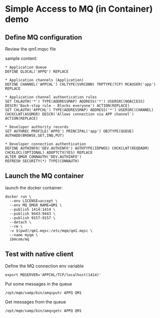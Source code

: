 # Simple Access to MQ (in Container) demo

## Define MQ configuration

Review the qm1.mqsc file

sample content: 
```
* Application Queue
DEFINE QLOCAL('APPQ') REPLACE

* Application channels (Application)
DEFINE CHANNEL('APPCHL') CHLTYPE(SVRCONN) TRPTYPE(TCP) MCAUSER('app') REPLACE

* Application channel authentication rules
SET CHLAUTH('*') TYPE(ADDRESSMAP) ADDRESS('*') USERSRC(NOACCESS) DESCR('Back-stop rule - Blocks everyone') ACTION(REPLACE)
SET CHLAUTH('APPCHL') TYPE(ADDRESSMAP) ADDRESS('*') USERSRC(CHANNEL) CHCKCLNT(ASQMGR) DESCR('Allows connection via APP channel') ACTION(REPLACE)

* Developer authority records
SET AUTHREC PROFILE('APPQ') PRINCIPAL('app') OBJTYPE(QUEUE) AUTHADD(BROWSE,GET,INQ,PUT)

* Developer connection authentication
DEFINE AUTHINFO('DEV.AUTHINFO') AUTHTYPE(IDPWOS) CHCKCLNT(REQDADM) CHCKLOCL(OPTIONAL) ADOPTCTX(YES) REPLACE
ALTER QMGR CONNAUTH('DEV.AUTHINFO')
REFRESH SECURITY(*) TYPE(CONNAUTH)
```

## Launch the MQ container 

launch the docker container:
```
docker run \
  --env LICENSE=accept \
  --env MQ_QMGR_NAME=QM1 \
  --publish 1414:1414 \
  --publish 9443:9443 \
  --publish 9157:9157 \
  --detach \
  --rm \
  -v $(pwd)/qm1.mqsc:/etc/mqm/qm1.mqsc \
  --name myqm \
  ibmcom/mq
``` 

## Test with native client

Define the MQ connection env variable
```
export MQSERVER='APPCHL/TCP/localhost(1414)'
```

Put some messages in the queue
```
/opt/mqm/samp/bin/amqsputc APPQ QM1
```

Get messages from the queue
```
/opt/mqm/samp/bin/amqsgetc APPQ QM1
```
